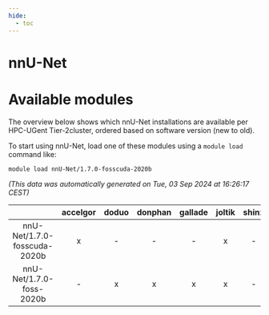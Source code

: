 ```yaml
---
hide:
  - toc
---
```


nnU-Net
=======

# Available modules


The overview below shows which nnU-Net installations are available per HPC-UGent Tier-2cluster, ordered based on software version (new to old).

To start using nnU-Net, load one of these modules using a `module load` command like:

```shell
module load nnU-Net/1.7.0-fosscuda-2020b
```

*(This data was automatically generated on Tue, 03 Sep 2024 at 16:26:17 CEST)*  

| |accelgor|doduo|donphan|gallade|joltik|shinx|skitty|
| :---: | :---: | :---: | :---: | :---: | :---: | :---: | :---: |
|nnU-Net/1.7.0-fosscuda-2020b|x|-|-|-|x|-|-|
|nnU-Net/1.7.0-foss-2020b|-|x|x|x|x|-|x|
